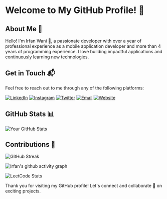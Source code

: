# Welcome to My GitHub Profile! 🤗

## About Me 📝

Hello! I'm Irfan Wani 👋, a passionate developer with over a year of professional experience as a mobile application developer and more than 4 years of programming experience. I love building impactful applications and continuously learning new technologies.

<!-- ## Experience -->

<!-- - **Mobile Application Developer** at **Frejun** (Start Date - End Date)
  - Description of your role and achievements.
- **Job Title** at **Company Name** (Start Date - End Date)
  - Description of your role and achievements.
- **Job Title** at **Company Name** (Start Date - End Date)
  - Description of your role and achievements.

(Feel free to add more experience or projects here)

## Skills

- Programming Languages: [List your programming languages]
- Frameworks and Libraries: [List your frameworks and libraries]
- Tools and Platforms: [List your tools and platforms]
- Other Skills: [List any other relevant skills]

## Projects

### Project Name

Description of the project. Include any important details like technologies used, features, and links to the project if applicable.

### Project Name

Description of the project. Include any important details like technologies used, features, and links to the project if applicable. -->

## Get in Touch 📬

Feel free to reach out to me through any of the following platforms:

[![LinkedIn](https://img.shields.io/badge/LinkedIn-0077B5?style=for-the-badge&logo=linkedin&logoColor=white)](https://www.linkedin.com/in/irfan-wani/)
[![Instagram](https://img.shields.io/badge/Instagram-E4405F?style=for-the-badge&logo=instagram&logoColor=white)](https://instagram.com/irfanwani347)
[![Twitter](https://img.shields.io/badge/Twitter-1DA1F2?style=for-the-badge&logo=twitter&logoColor=white)](https://twitter.com/irfan___wani)
[![Email](https://img.shields.io/badge/Email-D14836?style=for-the-badge&logo=gmail&logoColor=white)](mailto:irfanwani347@gmail.com)
[![Website](https://img.shields.io/badge/Website-000000?style=for-the-badge&logo=About.me&logoColor=white)](https://irfanwani.vercel.app)

## GitHub Stats 📊

![Your GitHub Stats](https://github-readme-stats.vercel.app/api?username=irfanwani&show_icons=true&theme=radical)

<!-- ## Latest Blog Posts

- [Blog Post Title](https://yourblog.com/post-url)
- [Blog Post Title](https://yourblog.com/post-url)
- [Blog Post Title](https://yourblog.com/post-url) -->

## Contributions 🌟
![GitHub Streak](https://github-readme-streak-stats.herokuapp.com/?user=irfanwani&theme=radical)


![Irfan's github activity graph](https://github-readme-activity-graph.vercel.app/graph?username=irfanwani&theme=react-dark)

![LeetCode Stats](https://leetcode.card.workers.dev/Irfanwani?theme=dark&font=baloo&extension=null)

Thank you for visiting my GitHub profile! Let's connect and collaborate 🤝 on exciting projects.
